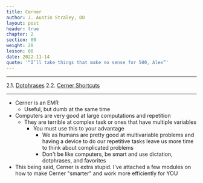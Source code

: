 ```yaml
---
title: Cerner
author: J. Austin Straley, DO
layout: post
header: true
chapter: 2
section: 00
weight: 20
lesson: 00
date: 2022-11-14
quote: '“I’ll take things that make no sense for 500, Alex”'
---
```


<hr>

2.1. [Dotphrases][1]
2.2. [Cerner Shortcuts][2]
<hr>

- Cerner is an EMR
    - Useful, but dumb at the same time
- Computers are very good at large computations and repetition
    - They are terrible at complex task or ones that have multiple variables
        - You must use this to your advantage
            - We as humans are pretty good at multivariable problems and having a device to do our repetitive tasks leave us more time to think about complicated problems
            - Don't be like computers, be smart and use dictation, dotphrases, and favorites
- This being said, Cerner is extra stupid. I've attached a few modules on how to make Cerner "smarter" and work more efficiently for YOU

[1]: /internguidepages/chapter02/1-dotphrases.html
[2]: /internguidepages/chapter02/2-cerner-shortcuts.html